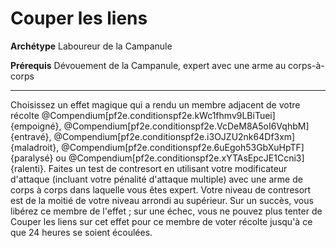 # Couper les liens

<p><strong>Archétype</strong> Laboureur de la Campanule</p>
<p><strong>Prérequis</strong> Dévouement de la Campanule, expert avec une arme au corps-à-corps</p>
<hr>
<p>Choisissez un effet magique qui a rendu un membre adjacent de votre récolte @Compendium[pf2e.conditionspf2e.kWc1fhmv9LBiTuei]{empoigné}, @Compendium[pf2e.conditionspf2e.VcDeM8A5oI6VqhbM]{entravé}, @Compendium[pf2e.conditionspf2e.i3OJZU2nk64Df3xm]{maladroit}, @Compendium[pf2e.conditionspf2e.6uEgoh53GbXuHpTF]{paralysé} ou @Compendium[pf2e.conditionspf2e.xYTAsEpcJE1Ccni3]{ralenti}. Faites un test de contresort en utilisant votre modificateur d'attaque (incluant votre pénalité d'attaque multiple) avec une arme de corps à corps dans laquelle vous êtes expert. Votre niveau de contresort est de la moitié de votre niveau arrondi au supérieur. Sur un succès, vous libérez ce membre de l'effet ; sur une échec, vous ne pouvez plus tenter de Couper les liens sur cet effet pour ce membre de voter récolte jusqu'à ce que 24 heures se soient écoulées.</p>